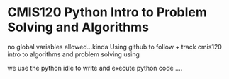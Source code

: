 # CMIS120 Python Intro to Problem Solving and Algorithms 
no global variables allowed...kinda 
Using github to follow + track cmis120 intro to algorithms and problem solving using 


we use the python idle to write and execute python code ....




